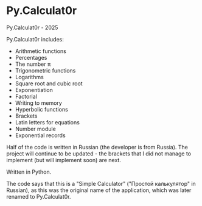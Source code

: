 # Py.Calculat0r
Py.Calculat0r - 2025

Py.Calculat0r includes:
- Arithmetic functions
- Percentages
- The number π
- Trigonometric functions
- Logarithms
- Square root and cubic root
- Exponentiation
- Factorial
- Writing to memory
- Hyperbolic functions
- Brackets
- Latin letters for equations
- Number module
- Exponential records

Half of the code is written in Russian (the developer is from Russia). The project will continue to be updated - the brackets that I did not manage to implement (but will implement soon) are next. 

Written in Python.

The code says that this is a "Simple Calculator" ("Простой калькулятор" in Russian), as this was the original name of the application, which was later renamed to Py.Calculat0r.




